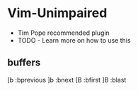 # Vim-Unimpaired 
* Tim Pope recommended plugin
* TODO - Learn more on how to use this

## buffers
[b :bprevious 
]b :bnext
[B :bfirst
]B :blast
 
